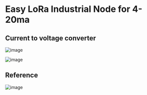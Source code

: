 # Easy LoRa Industrial Node for 4-20ma

## Current to voltage converter
![image](https://user-images.githubusercontent.com/29994971/64226457-ad42c400-cf09-11e9-8199-b91d53c3b105.png)

![image](https://user-images.githubusercontent.com/29994971/64226509-d9f6db80-cf09-11e9-8279-5d1831e3a89e.png)

## Reference
![image](https://user-images.githubusercontent.com/29994971/64226563-19252c80-cf0a-11e9-9c66-d68068f57ac2.png)


